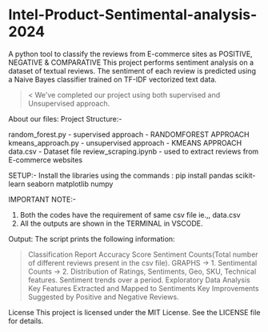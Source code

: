 # Intel-Product-Sentimental-analysis-2024
A python tool to classify the reviews from E-commerce sites as POSITIVE, NEGATIVE & COMPARATIVE
This project performs sentiment analysis on a dataset of textual reviews. The sentiment of each review is predicted using a Naive Bayes classifier trained on TF-IDF vectorized text data.

>< We've completed our project using both supervised and Unsupervised approach.

About our files:
Project Structure:-

random_forest.py - supervised approach - RANDOMFOREST APPROACH
kmeans_approach.py - unsupervised approach - KMEANS APPROACH
data.csv - Dataset file
review_scraping.ipynb - used to extract reviews from E-commerce websites


SETUP:-
Install the libraries using the commands : pip install pandas scikit-learn seaborn matplotlib numpy


IMPORTANT NOTE:- 
1. Both the codes have the requirement of same csv file ie.,, data.csv
2. All the outputs are shown in the TERMINAL in VSCODE.

Output:
The script prints the following information:

> Classification Report
> Accuracy Score
> Sentiment Counts(Total number of different reviews present in the csv file).
> GRAPHS -> 1. Sentimental Counts
         -> 2. Distribution of Ratings, Sentiments, Geo, SKU, Technical features.
> Sentiment trends over a period.
> Exploratory Data Analysis
> Key Features Extracted and Mapped to Sentiments
> Key Improvements Suggested by Positive and Negative Reviews.


License
This project is licensed under the MIT License. See the LICENSE file for details.
